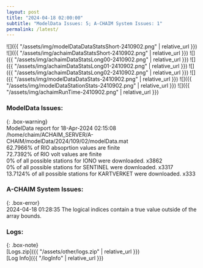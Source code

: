```yaml
---
layout: post
title: "2024-04-18 02:00:00"
subtitle: "ModelData Issues: 5; A-CHAIM System Issues: 1"
permalink: /latest/
---
```


![]({{ "/assets/img/modelDataDataStatsShort-2410902.png" | relative_url }})
![]({{ "/assets/img/achaimDataStatsShort-2410902.png" | relative_url }})
![]({{ "/assets/img/achaimDataStatsLong00-2410902.png" | relative_url }})
![]({{ "/assets/img/achaimDataStatsLong01-2410902.png" | relative_url }})
![]({{ "/assets/img/achaimDataStatsLong02-2410902.png" | relative_url }})
![]({{ "/assets/img/modelDataDataStats-2410902.png" | relative_url }})
![]({{ "/assets/img/modelDataStationStats-2410902.png" | relative_url }})
![]({{ "/assets/img/achaimRunTime-2410902.png" | relative_url }})


### ModelData Issues:  
  
{: .box-warning}  
 ModelData report for 18-Apr-2024 02:15:08   
 /home/chaim/ACHAIM_SERVER/A-CHAIM/modelData/2024/109/02/modelData.mat   
 62.7966% of RIO absoprtion values are finite   
 72.7392% of RIO volt values are finite   
 0% of all possible stations for IONO were downloaded. x3862   
 0% of all possible stations for SENTINEL were downloaded. x3317   
 13.7124% of all possible stations for KARTVERKET were downloaded. x333   
  
### A-CHAIM System Issues:  
  
{: .box-error}  
2024-04-18 01:28:35 The logical indices contain a true value outside of the array bounds.  

### Logs:  
  
{: .box-note}  
[Logs.zip]({{ "/assets/other/logs.zip" | relative_url }})  
[Log Info]({{ "/logInfo" | relative_url }})  
